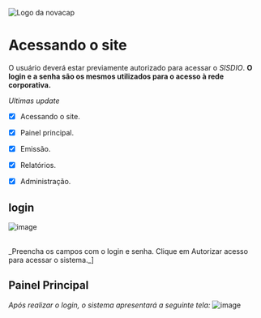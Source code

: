 ![Logo da novacap](https://assets.infra.grancursosonline.com.br/projeto/novacap-companhia-urbanizadora-da-nova-capital-do-brasil.png)
# Acessando o site
O usuário deverá estar previamente autorizado para acessar o _SISDIO_.
**O login e a senha são os mesmos utilizados para o acesso à rede corporativa.**

*Ultimas update*

- [x] Acessando o site.
- [x] Painel principal.
- [x] Emissão.
- [x] Relatórios.
- [x] Administração.


## login
![image](https://user-images.githubusercontent.com/104030715/231474727-011e3796-09ca-4375-bf0b-595f65cd7d10.png)

<br>
_Preencha os campos com o login e senha. Clique em Autorizar acesso para acessar o sistema._]

## Painel Principal

_Após realizar o login, o sistema apresentará a seguinte tela:_
![image](https://user-images.githubusercontent.com/104030715/231475634-e5eeb9bd-2761-4f67-ab6a-0fa56768c354.png)

